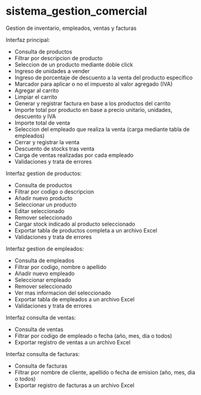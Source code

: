 # sistema_gestion_comercial

Gestion de inventario, empleados, ventas y facturas

Interfaz principal:

- Consulta de productos
- Filtrar por descripcion de producto
- Seleccion de un producto mediante doble click
- Ingreso de unidades a vender
- Ingreso de porcentaje de descuento a la venta del producto especifico
- Marcador para aplicar o no el impuesto al valor agregado (IVA)
- Agregar al carrito
- Limpiar el carrito
- Generar y registrar factura en base a los productos del carrito
- Importe total por producto en base a precio unitario, unidades, descuento y IVA
- Importe total de venta
- Seleccion del empleado que realiza la venta (carga mediante tabla de empleados)
- Cerrar y registrar la venta
- Descuento de stocks tras venta
- Carga de ventas realizadas por cada empleado
- Validaciones y trata de errores

Interfaz gestion de productos:

- Consulta de productos
- Filtrar por codigo o descripcion
- Añadir nuevo producto
- Seleccionar un producto
- Editar seleccionado
- Remover seleccionado
- Cargar stock indicado al producto seleccionado
- Exportar tabla de productos completa a un archivo Excel
- Validaciones y trata de errores

Interfaz gestion de empleados:

- Consulta de empleados
- Filtrar por codigo, nombre o apellido
- Añadir nuevo empleado
- Seleccionar empleado
- Remover seleccionado
- Ver mas informacion del seleccionado
- Exportar tabla de empleados a un archivo Excel
- Validaciones y trata de errores

Interfaz consulta de ventas:

- Consulta de ventas
- Filtrar por codigo de empleado o fecha (año, mes, dia o todos)
- Exportar registro de ventas a un archivo Excel

Interfaz consulta de facturas:

- Consulta de facturas
- Filtrar por nombre de cliente, apellido o fecha de emision (año, mes, dia o todos)
- Exportar registro de facturas a un archivo Excel
